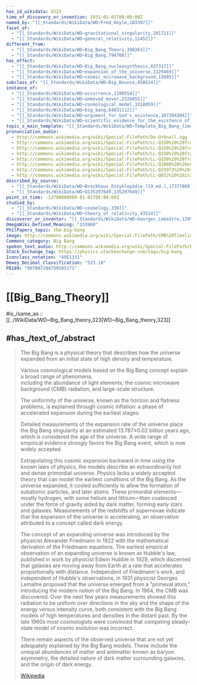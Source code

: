 ```yaml
---
has_id_wikidata: Q323
time_of_discovery_or_invention: 1931-01-01T00:00:00Z
named_by: "[[_Standards/WikiData/WD~Fred_Hoyle,183397]]"
facet_of:
  - "[[_Standards/WikiData/WD~gravitational_singularity,201721]]"
  - "[[_Standards/WikiData/WD~general_relativity,11452]]"
different_from:
  - "[[_Standards/WikiData/WD~Big_Bang_Theory,398363]]"
  - "[[_Standards/WikiData/WD~Big_Bang,794708]]"
has_effect:
  - "[[_Standards/WikiData/WD~Big_Bang_nucleosynthesis,837317]]"
  - "[[_Standards/WikiData/WD~expansion_of_the_universe,1129469]]"
  - "[[_Standards/WikiData/WD~cosmic_microwave_background,15605]]"
subclass_of: "[[_Standards/WikiData/WD~Big_Bounce,858624]]"
instance_of:
  - "[[_Standards/WikiData/WD~occurrence,1190554]]"
  - "[[_Standards/WikiData/WD~unmoved_mover,2326055]]"
  - "[[_Standards/WikiData/WD~cosmological_model,3318059]]"
  - "[[_Standards/WikiData/WD~big_bang,64831112]]"
  - "[[_Standards/WikiData/WD~argument_for_God's_existence,107394304]]"
  - "[[_Standards/WikiData/WD~scientific_evidence_for_the_existence_of_God,126059692]]"
topic_s_main_template: "[[_Standards/WikiData/WD~Template_Big_Bang_timeline,6717860]]"
pronunciation_audio:
  - http://commons.wikimedia.org/wiki/Special:FilePath/De-Urknall.ogg
  - http://commons.wikimedia.org/wiki/Special:FilePath/LL-Q150%20%28fra%29-GrandCelinien-Big%20Bang.wav
  - http://commons.wikimedia.org/wiki/Special:FilePath/LL-Q150%20%28fra%29-Lepticed7-Big%20Bang.wav
  - http://commons.wikimedia.org/wiki/Special:FilePath/LL-Q150%20%28fra%29-Pamputt-Big%20Bang.wav
  - http://commons.wikimedia.org/wiki/Special:FilePath/LL-Q150%20%28fra%29-Poslovitch-Big%20Bang.wav
  - http://commons.wikimedia.org/wiki/Special:FilePath/LL-Q1860%20%28eng%29-Simplificationalizer-Big%20Bang.wav
  - http://commons.wikimedia.org/wiki/Special:FilePath/LL-Q33973%20%28scn%29-XANA000-Big%20Bang.wav
  - http://commons.wikimedia.org/wiki/Special:FilePath/LL-Q652%20%28ita%29-XANA000-Big%20Bang.wav
described_by_source:
  - "[[_Standards/WikiData/WD~Brockhaus_Enzyklopädie_(19_ed.),17377889]]"
  - "[[_Standards/WikiData/WD~Q135297649,135297649]]"
point_in_time: -13798000000-01-01T00:00:00Z
studied_by:
  - "[[_Standards/WikiData/WD~cosmology,338]]"
  - "[[_Standards/WikiData/WD~theory_of_relativity,43514]]"
discoverer_or_inventor: "[[_Standards/WikiData/WD~Georges_Lemaître,12998]]"
OmegaWiki_Defined_Meaning: "153660"
PhilPapers_topic: the-big-bang
image: http://commons.wikimedia.org/wiki/Special:FilePath/CMB%20Timeline300%20no%20WMAP.jpg
Commons_category: Big Bang
spoken_text_audio: http://commons.wikimedia.org/wiki/Special:FilePath/En-BigBang.ogg
Stack_Exchange_tag: https://physics.stackexchange.com/tags/big-bang
Iconclass_notation: "49E1331"
Dewey_Decimal_Classification: "523.18"
P8189: "987007284759505171"
---
```


# [[Big_Bang_Theory]] 

#is_/same_as :: [[../WikiData/WD~Big_Bang_theory,323|WD~Big_Bang_theory,323]] 

## #has_/text_of_/abstract 

> The Big Bang is a physical theory 
> that describes how the universe expanded from an initial state of high density and temperature. 
> 
> Various cosmological models based on the Big Bang concept explain a broad range of phenomena,  
> including the abundance of light elements, the cosmic microwave background (CMB) radiation, 
> and large-scale structure. 
> 
> The uniformity of the universe, known as the horizon and flatness problems, 
> is explained through cosmic inflation: a phase of accelerated expansion during the earliest stages. 
> 
> Detailed measurements of the expansion rate of the universe 
> place the Big Bang singularity at an estimated 13.787±0.02 billion years ago, 
> which is considered the age of the universe. 
> A wide range of empirical evidence strongly favors the Big Bang event, which is now widely accepted.
>
> Extrapolating this cosmic expansion backward in time using the known laws of physics, the models describe an extraordinarily hot and dense primordial universe. Physics lacks a widely accepted theory that can model the earliest conditions of the Big Bang. As the universe expanded, it cooled sufficiently to allow the formation of subatomic particles, and later atoms. These primordial elements—mostly hydrogen, with some helium and lithium—then coalesced under the force of gravity aided by dark matter, forming early stars and galaxies.  Measurements of the redshifts of supernovae indicate that the expansion of the universe is accelerating, an observation attributed to a concept called dark energy.
>
> The concept of an expanding universe was introduced by the physicist Alexander Friedmann in 1922 with the mathematical derivation of the Friedmann equations. The earliest empirical observation of an expanding universe is known as Hubble's law, published in work by physicist Edwin Hubble in 1929, which discerned that galaxies are moving away from Earth at a rate that accelerates proportionally with distance. Independent of Friedmann's work, and independent of Hubble's observations, in 1931 physicist Georges Lemaître proposed that the universe emerged from a "primeval atom," introducing the modern notion of the Big Bang. In 1964, the CMB was discovered. Over the next few years measurements showed this radiation to be uniform over directions in the sky and the shape of the energy versus intensity curve, both consistent with the Big Bang models of high temperatures and densities in the distant past.  By the late 1960s most cosmologists were convinced that competing steady-state model of cosmic evolution was incorrect.
>
> There remain aspects of the observed universe that are not yet adequately explained by the Big Bang models. These include the unequal abundances of matter and antimatter known as baryon asymmetry, the detailed nature of dark matter surrounding galaxies, and the origin of dark energy.
>
> [Wikipedia](https://en.wikipedia.org/wiki/Big%20Bang) 

